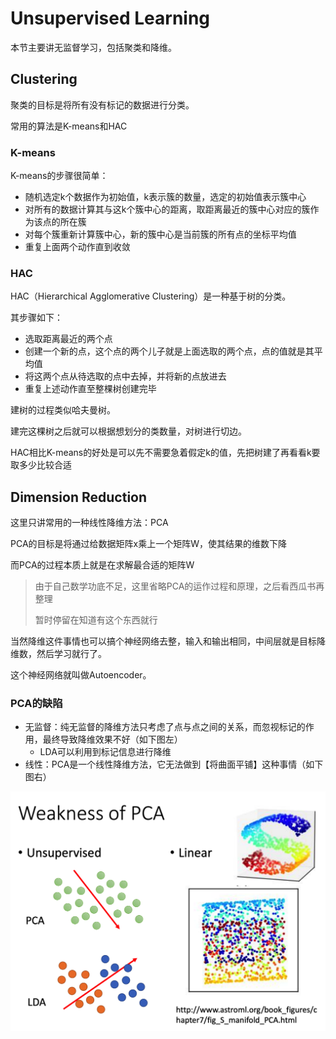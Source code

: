 # Unsupervised Learning

本节主要讲无监督学习，包括聚类和降维。

## Clustering

聚类的目标是将所有没有标记的数据进行分类。

常用的算法是K-means和HAC

### K-means

K-means的步骤很简单：

+ 随机选定k个数据作为初始值，k表示簇的数量，选定的初始值表示簇中心
+ 对所有的数据计算其与这k个簇中心的距离，取距离最近的簇中心对应的簇作为该点的所在簇
+ 对每个簇重新计算簇中心，新的簇中心是当前簇的所有点的坐标平均值
+ 重复上面两个动作直到收敛

### HAC

HAC（Hierarchical Agglomerative Clustering）是一种基于树的分类。

其步骤如下：

+ 选取距离最近的两个点
+ 创建一个新的点，这个点的两个儿子就是上面选取的两个点，点的值就是其平均值
+ 将这两个点从待选取的点中去掉，并将新的点放进去
+ 重复上述动作直至整棵树创建完毕

建树的过程类似哈夫曼树。

建完这棵树之后就可以根据想划分的类数量，对树进行切边。

HAC相比K-means的好处是可以先不需要急着假定k的值，先把树建了再看看k要取多少比较合适

## Dimension Reduction

这里只讲常用的一种线性降维方法：PCA

PCA的目标是将通过给数据矩阵x乘上一个矩阵W，使其结果的维数下降

而PCA的过程本质上就是在求解最合适的矩阵W

> 由于自己数学功底不足，这里省略PCA的运作过程和原理，之后看西瓜书再整理
>
> 暂时停留在知道有这个东西就行

当然降维这件事情也可以搞个神经网络去整，输入和输出相同，中间层就是目标降维数，然后学习就行了。

这个神经网络就叫做Autoencoder。

### PCA的缺陷

+ 无监督：纯无监督的降维方法只考虑了点与点之间的关系，而忽视标记的作用，最终导致降维效果不好（如下图左）
  + LDA可以利用到标记信息进行降维
+ 线性：PCA是一个线性降维方法，它无法做到【将曲面平铺】这种事情（如下图右）

<img src="img/13_01.png" />

